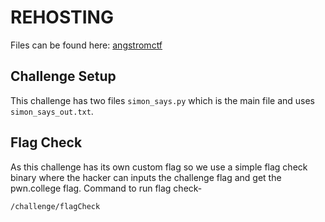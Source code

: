 # REHOSTING

Files can be found here: [angstromctf](https://github.com/blairsec/challenges/tree/master/angstromctf/2024/crypto/layers)

## Challenge Setup
This challenge has two files `simon_says.py` which is the main file and uses `simon_says_out.txt`.


## Flag Check
As this challenge has its own custom flag so we use a simple flag check binary where the hacker can inputs the challenge flag and get the pwn.college flag.
Command to run flag check-
```
/challenge/flagCheck
```